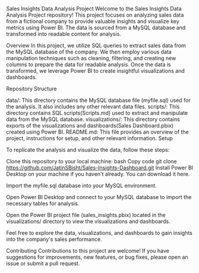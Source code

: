 
Sales Insights Data Analysis Project
Welcome to the Sales Insights Data Analysis Project repository! This project focuses on analyzing sales data from a fictional company to provide valuable insights and visualize key metrics using Power BI. The data is sourced from a MySQL database and transformed into readable content for analysis.

Overview
In this project, we utilize SQL queries to extract sales data from the MySQL database of the company. We then employ various data manipulation techniques such as cleaning, filtering, and creating new columns to prepare the data for readable analysis. Once the data is transformed, we leverage Power BI to create insightful visualizations and dashboards.

Repository Structure

data/: This directory contains the MySQL database file (myfile.sql) used for the analysis. It also includes any other relevant data files.
scripts/: This directory contains SQL scripts(Scripts.md) used to extract and manipulate data from the MySQL database.
visualizations/: This directory contains exports of the visualizations and dashboards(Sales Dashboard.pbix) created using Power BI.
README.md: This file provides an overview of the project, instructions for setup, and other relevant information.
Setup

To replicate the analysis and visualize the data, follow these steps:

Clone this repository to your local machine:
bash
Copy code
git clone https://github.com/JatinSBisht/Sales-Insights-Dashboard.git
Install Power BI Desktop on your machine if you haven't already. You can download it here.

Import the myfile.sql database into your MySQL environment.

Open Power BI Desktop and connect to your MySQL database to import the necessary tables for analysis.

Open the Power BI project file (sales_insights.pbix) located in the visualizations/ directory to view the visualizations and dashboards.

Feel free to explore the data, visualizations, and dashboards to gain insights into the company's sales performance.

Contributing
Contributions to this project are welcome! If you have suggestions for improvements, new features, or bug fixes, please open an issue or submit a pull request.
